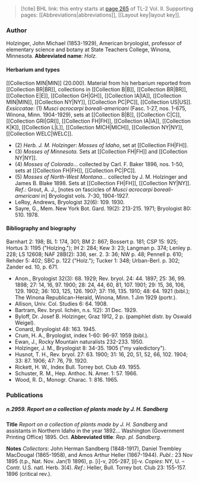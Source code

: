 > [!cite] BHL link: this entry starts at [page 265](https://www.biodiversitylibrary.org/page/33068507) of TL-2 Vol. II.
> Supporting pages: [[Abbreviations|abbreviations]], [[Layout key|layout key]].

### Author

Holzinger, John Michael (1853-1929), American bryologist, professor of elementary science and botany at State Teachers College, Winona, Minnesota. 
**Abbreviated name**: *Holz.*

#### Herbarium and types

[[Collection MIN|MIN]] (20.000). Material from his herbarium reported from [[Collection BR|BR]], collections in [[Collection B|B]], [[Collection BR|BR]], [[Collection E|E]], [[Collection GH|GH]], [[Collection IA|IA]], [[Collection MIN|MIN]], [[Collection NY|NY]], [[Collection PC|PC]], [[Collection US|US]].
*Exsiccatae*: (1) *Musci acrocarpi boreali-americani* (Fasc. 1-27, nos. 1-675, Winona, Minn. 1904-1929), sets at [[Collection B|B]], [[Collection C|C]], [[Collection GRI|GRI]], [[Collection FH|FH]], [[Collection IA|IA]], [[Collection K|K]], [[Collection L|L]], [[Collection MICH|MICH]], [[Collection NY|NY]], [[Collection WELC|WELC]].
- (2) *Herb. J. M. Holzinger*: *Mosses of Idaho*, set at [[Collection FH|FH]].
- (3) *Mosses of Minnesota*. Sets at [[Collection FH|FH]] and [[Collection NY|NY]].
- (4) *Mosses of Colorado*... collected by Carl. F. Baker 1896, nos. 1-50, sets at [[Collection FH|FH]], [[Collection PC|PC]].
- (5) *Mosses of North-West Montana*... collected by J. M. Holzinger and James B. Blake 1898. Sets at [[Collection FH|FH]], [[Collection NY|NY]].
*Ref*.: Grout, A. J., \[notes on fascicles of *Musci acrocarpi boreali-americani* in\] Bryologist vols. 7-30, 1904-1927.
- LeRoy, Andrews, Bryologist 32(6): 109. 1930.
- Sayre, G., Mem. New York Bot. Gard. 19(2): 213-215. 1971; Bryologist 80: 510. 1978.

#### Bibliography and biography

Barnhart 2: 198; BL 1: 174, 301; BM 2: 867; Bossert p. 181; CSP 15: 925; Hortus 3: 1195 ("Holzing."); IH 2: 284; Kew 3: 23; Langman p. 374; Lenley p. 228; LS 12608; NAF 28B(2): 336, ser. 2. 3: 36; NW p. 48; Pennell p. 610; Rehder 5: 402; SBC p. 122 ("Holz."); Tucker 1: 348; Urban-Berl. p. 302; Zander ed. 10, p. 671.
- Anon., Bryologist 32(3): 68. 1929; Rev. bryol. 24: 44. 1897; 25: 36, 99. 1898; 27: 14, 16, 97. 1900; 28: 24, 44, 60, 81, 107. 1901; 29: 15, 36, 106, 129. 1902; 36: 103, 125, 126. 1907; 37: 116, 135. 1910; 48: 64. 1921 (bibl.); The Winona Republican-Herald, Winona, Minn. 1 Jim 1929 (portr.).
- Allison, Univ. Col. Studies 6: 64. 1908.
- Bartram, Rev. bryol. lichén, n.s. 1(2): 31 Dec. 1929.
- Byloff, Dr. Josef B. Holzinger, Graz 1912, 2 p. (pamphlet distr. by Oswald Weigel).
- Conard, Bryologist 48: 163. 1945.
- Crum, H. A., Bryologist, index 1-60: 96-97. 1959 (bibl.).
- Ewan, J., Rocky Mountain naturalists 232-233. 1950.
- Holzinger, J. M., Bryologist 8: 34-35. 1905 ("my valedictory").
- Husnot, T. H., Rev. bryol. 27: 63. 1900; 31: 16, 20, 51, 52, 66, 102. 1904; 33: 87. 1906; 47: 76, 79. 1920.
- Rickett, H. W., Index Bull. Torrey bot. Club 49. 1955.
- Schuster, R. M., Hep. Anthoc. N. Amer. 1: 57. 1966.
- Wood, R. D., Monogr. Charac. 1: 816. 1965.

### Publications

##### n.2959. Report on a collection of plants made by J. H. Sandberg

**Title**
*Report on a collection of plants made by J. H. Sandberg* and assistants in Northern Idaho in the year 1892... Washington (Government Printing Office) 1895. Oct.
**Abbreviated title**: *Rep. pl. Sandberg*.

**Notes**
*Collectors*: John Herman Sandberg (1848-1917), Daniel Trembley MacDougal (1865-1958), and Amos Arthur Heller (1867-1944).
*Publ*.: 23 Nov 1895 (t.p., Nat. Nov. Jan(1) 1896), p. \[i\]-v, 205-287, \[i\]-v. *Copies*: NY, U. – Contr. U.S. natl. Herb. 3(4).
*Ref*.: Heller, Bull. Torrey bot. Club 23: 155-157. 1896 (critical rev.).

